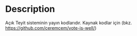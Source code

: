 # Description 

Açık Teyit sisteminin yayın kodlarıdır. Kaynak kodlar için (bkz. https://github.com/ceremcem/vote-is-well/)

